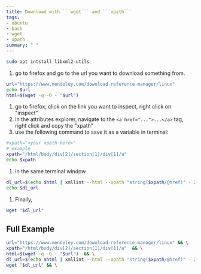 ```yaml
---
title: Download with ```wget``` and ```xpath```
tags:
- ubuntu
- bash
- wget
- xpath
summary: " "
---
```



```bash
sudo apt intstall libxml2-utils
```

1. go to firefox and go to the url you want to download something from.

```bash
url="https://www.mendeley.com/download-reference-manager/linux"
echo $url
html=$(wget -q -O - "$url")
```

1. go to firefox, click on the link you want to inspect, right click on "inspect"
1. in the attributes explorer, navigate to the ```<a href="...">...</a>``` tag, right click and copy the "xpath"
1. use the following command to save it as a variable in terminal:

  ```bash
  #xpath="<your xpath here>"
  # example
  xpath="/html/body/div[2]/section[1]/div[1]/a"
  echo $xpath
  ```

1. in the same terminal window

```bash
dl_url=$(echo $html | xmllint --html --xpath "string($xpath/@href)" - 2>/dev/null | xargs)
echo $dl_url
```

1. Finally,

```bash
wget "$dl_url"
```

## Full Example

```bash
url="https://www.mendeley.com/download-reference-manager/linux" && \
xpath="/html/body/div[2]/section[1]/div[1]/a"  && \
html=$(wget -q -O - "$url")  && \
dl_url=$(echo $html | xmllint --html --xpath "string($xpath/@href)" - 2>/dev/null | xargs) && \
wget "$dl_url" && \
```
